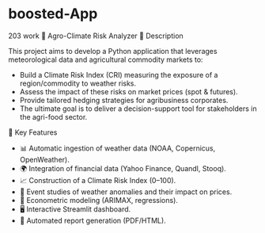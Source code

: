 # boosted-App
203 work
🌾 Agro-Climate Risk Analyzer
📌 Description

This project aims to develop a Python application that leverages meteorological data and agricultural commodity markets to:
- Build a Climate Risk Index (CRI) measuring the exposure of a region/commodity to weather risks.
- Assess the impact of these risks on market prices (spot & futures).
- Provide tailored hedging strategies for agribusiness corporates.
- The ultimate goal is to deliver a decision-support tool for stakeholders in the agri-food sector.

🔧 Key Features
- 📊 Automatic ingestion of weather data (NOAA, Copernicus, OpenWeather).
- 🌍 Integration of financial data (Yahoo Finance, Quandl, Stooq).
- 📈 Construction of a Climate Risk Index (0–100).
- 🔎 Event studies of weather anomalies and their impact on prices.
- 🧮 Econometric modeling (ARIMAX, regressions).
- 🖥️ Interactive Streamlit dashboard.
- 📑 Automated report generation (PDF/HTML).
